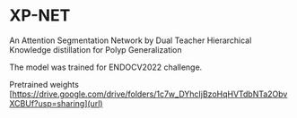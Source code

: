 # XP-NET
An Attention Segmentation Network by Dual Teacher Hierarchical Knowledge distillation for Polyp Generalization

The model was trained for ENDOCV2022 challenge.

Pretrained weights 
[https://drive.google.com/drive/folders/1c7w_DYhcIjBzoHqHVTdbNTa2ObvXCBUf?usp=sharing](url)
